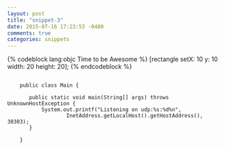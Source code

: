 ```yaml
---
layout: post
title: "snippet-3"
date: 2015-07-16 17:23:53 -0400
comments: true
categories: snippets
---
```


{% codeblock lang:objc Time to be Awesome  %}
[rectangle setX: 10 y: 10 width: 20 height: 20];
{% endcodeblock %}

``` Time to be awesome lang:java http://www.google.com
   
    public class Main {

       public static void main(String[] args) throws UnknownHostException {
           System.out.printf("Listening on udp:%s:%d%n",
                   InetAddress.getLocalHost().getHostAddress(), 30303);
       } 
 
    }

```
